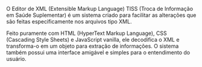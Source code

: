 O Editor de XML (Extensible Markup Language) TISS (Troca de Informação em Saúde Suplementar) é um sistema criado para facilitar as alterações que são feitas especificamente nos arquivos tipo XML. 

Feito puramente com HTML (HyperText Markup Language), CSS (Cascading Style Sheets) e JavaScript vanilla, ele decodifica o XML e transforma-o em um objeto para extração de informações. O sistema também possui uma interface amigável e simples para o entendimento do usuário.

